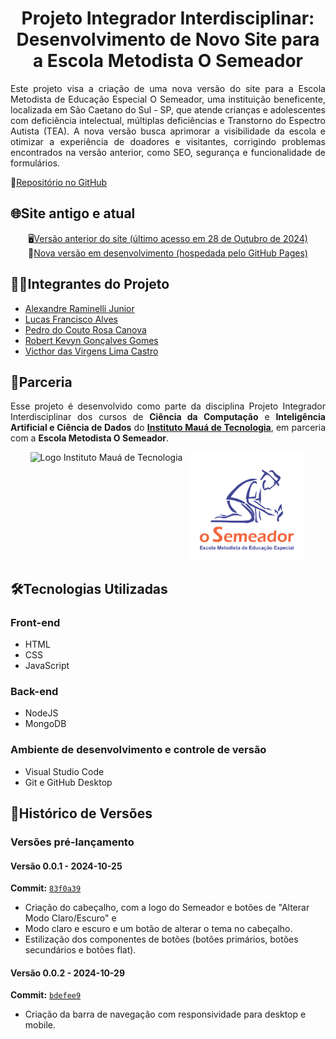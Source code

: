 <h1 align="center">Projeto Integrador Interdisciplinar: Desenvolvimento de Novo Site para a Escola Metodista O Semeador</h1>
<p align="justify">Este projeto visa a criação de uma nova versão do site para a Escola Metodista de Educação Especial O Semeador, uma instituição beneficente, localizada em São Caetano do Sul - SP, que atende crianças e adolescentes com deficiência intelectual, múltiplas deficiências e Transtorno do Espectro Autista (TEA). A nova versão busca aprimorar a visibilidade da escola e otimizar a experiência de doadores e visitantes, corrigindo problemas encontrados na versão anterior, como SEO, segurança e funcionalidade de formulários.</p>

📒<a href="https://github.com/escola-metodista-o-semeador/site-semeador" target="_blank">Repositório no GitHub</a>

## 🌐Site antigo e atual
<p align="center">
    🖥️<a href="http://escolaosemeador.com.br" target="_blank">Versão anterior do site (último acesso em 28 de Outubro de 2024)</a> 
    <br>
    🚀<a href="frontend/pages/index.html" target="_blank">Nova versão em desenvolvimento (hospedada pelo GitHub Pages)</a>
</p>

## 👨‍💻Integrantes do Projeto
- <a href="https://github.com/alexandreraminelli" target="_blank">Alexandre Raminelli Junior</a>  
- <a href="https://github.com/lucasfalves07" target="_blank">Lucas Francisco Alves</a>  
- <a href="https://github.com/pedrocanova" target="_blank">Pedro do Couto Rosa Canova</a>  
- <a href="https://github.com/Robertkevyngg" target="_blank">Robert Kevyn Gonçalves Gomes</a>  
- <a href="https://github.com/victhorcastro" target="_blank">Victhor das Virgens Lima Castro</a>

## 🤝Parceria
<p align="justify">Esse projeto é desenvolvido como parte da disciplina Projeto Integrador Interdisciplinar dos cursos de <strong>Ciência da Computação</strong> e <strong>Inteligência Artificial e Ciência de Dados</strong> do <strong><a href="https://www.maua.br" target="_blank">Instituto Mauá de Tecnologia</a></strong>, em parceria com a <strong>Escola Metodista O Semeador</strong>.</p>
<div align="center" style="display: flex; flex-direction: row; align-items: center; width: 100%; justify-content: center; gap: 10px; flex-wrap: wrap;">
    <img height="175px" src="https://www.maua.br/images/logo-IMT.png" alt="Logo Instituto Mauá de Tecnologia">
    <img height="175px" src="https://raw.githubusercontent.com/escola-metodista-o-semeador/site-semeador/706b08c765f0309bf73ce519a4f867b6d7b86523/frontend/assets/logo/logo-semeador-stacked.svg" alt="Logo da Escola Metodista de Educação Especial O Semeador">
</div>

## 🛠️Tecnologias Utilizadas
### Front-end
- HTML
- CSS
- JavaScript
### Back-end
- NodeJS
- MongoDB
### Ambiente de desenvolvimento e controle de versão
- Visual Studio Code
- Git e GitHub Desktop

## 📜Histórico de Versões
### Versões pré-lançamento

#### Versão 0.0.1 - 2024-10-25
**Commit:** <a href="https://github.com/escola-metodista-o-semeador/site-semeador/commit/83f0a39df0fc0d69e0e2df637fd39c840704c38e" target="_blank">`83f0a39`</a>
- Criação do cabeçalho, com a logo do Semeador e botões de "Alterar Modo Claro/Escuro" e 
- Modo claro e escuro e um botão de alterar o tema no cabeçalho.
- Estilização dos componentes de botões (botões primários, botões secundários e botões flat).

#### Versão 0.0.2 - 2024-10-29
**Commit:** <a href="https://github.com/escola-metodista-o-semeador/site-semeador/commit/bdefee9c9b4e9b5b09d677b80e26565d75e5eab4" target="_blank">`bdefee9`</a>
- Criação da barra de navegação com responsividade para desktop e mobile.
